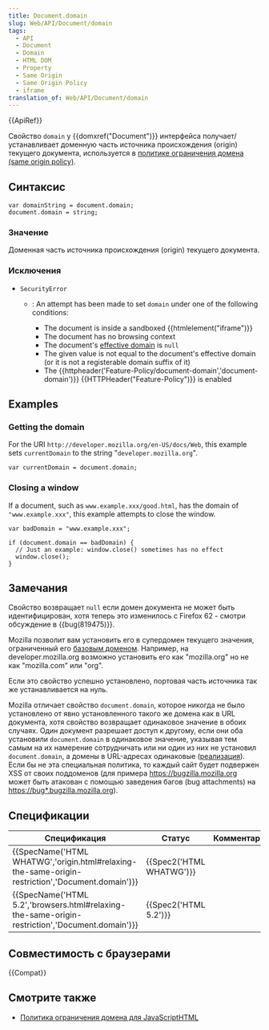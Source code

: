 ```yaml
---
title: Document.domain
slug: Web/API/Document/domain
tags:
  - API
  - Document
  - Domain
  - HTML DOM
  - Property
  - Same Origin
  - Same Origin Policy
  - iframe
translation_of: Web/API/Document/domain
---
```


{{ApiRef}}

Свойство `domain` у {{domxref("Document")}} интерфейса получает/устанавливает доменную часть источника происхождения (origin) текущего документа, используется в [политике ограничения домена (same origin policy)](/ru/docs/Same_origin_policy_for_JavaScript).

## Синтаксис

```
var domainString = document.domain;
document.domain = string;
```

### Значение

Доменная часть источника происхождения (origin) текущего документа.

### Исключения

- `SecurityError`

  - : An attempt has been made to set `domain` under one of the following conditions:

    - The document is inside a sandboxed {{htmlelement("iframe")}}
    - The document has no browsing context
    - The document's [effective domain](https://html.spec.whatwg.org/multipage/origin.html#concept-origin-effective-domain) is `null`
    - The given value is not equal to the document's effective domain (or it is not a registerable domain suffix of it)
    - The {{httpheader('Feature-Policy/document-domain','document-domain')}} {{HTTPHeader("Feature-Policy")}} is enabled

## Examples

### Getting the domain

For the URI `http://developer.mozilla.org/en-US/docs/Web`, this example sets `currentDomain` to the string "`developer.mozilla.org`".

```
var currentDomain = document.domain;
```

### Closing a window

If a document, such as `www.example.xxx/good.html`, has the domain of `"www.example.xxx"`, this example attempts to close the window.

```
var badDomain = "www.example.xxx";

if (document.domain == badDomain) {
  // Just an example: window.close() sometimes has no effect
  window.close();
}
```

## Замечания

Свойство возвращает `null` если домен документа не может быть идентифицирован, хотя теперь это изменилось с Firefox 62 - смотри обсуждение в {{bug(819475)}}.

Mozilla позволит вам установить его в супердомен текущего значения, ограниченный его [базовым доменом](/ru/docs/XPCOM_Interface_Reference/nsIEffectiveTLDService#getBaseDomain.28.29). Например, на developer.mozilla.org возможно установить его как "mozilla.org" но не как "mozilla.com" или "org".

Если это свойство успешно установлено, портовая часть источника так же устанавливается на нуль.

Mozilla отличает свойство `document.domain`, которое никогда не было установлено от явно установленного такого же домена как в URL документа, хотя свойство возвращает одинаковое значение в обоих случаях. Один документ разрешает доступ к другому, если они оба установили `document.domain` в одинаковое значение, указывая тем самым на их намерение сотрудничать или ни один из них не установил `document.domain`, а домены в URL-адресах одинаковые ([реализация](https://mxr.mozilla.org/mozilla-central/source/caps/nsPrincipal.cpp?rev=ecb7068b07a1&mark=199-215#199)). Если бы не эта специальная политика, то каждый сайт будет подвержен XSS от своих поддоменов (для примера <https://bugzilla.mozilla.org> может быть атакован с помощью заведения багов (bug attachments) на <https://bug*.bugzilla.mozilla.org>).

## Спецификации

| **Спецификация**                                                                                                                 | **Статус**                       | **Комментарий** |
| -------------------------------------------------------------------------------------------------------------------------------- | -------------------------------- | --------------- |
| {{SpecName('HTML WHATWG','origin.html#relaxing-the-same-origin-restriction','Document.domain')}} | {{Spec2('HTML WHATWG')}} |                 |
| {{SpecName('HTML 5.2','browsers.html#relaxing-the-same-origin-restriction','Document.domain')}} | {{Spec2('HTML 5.2')}}     |                 |

## Совместимость с браузерами

{{Compat}}

## Смотрите также

- [Политика ограничения домена для JavaScriptHTML](/ru/docs/Same_origin_policy_for_JavaScript)
